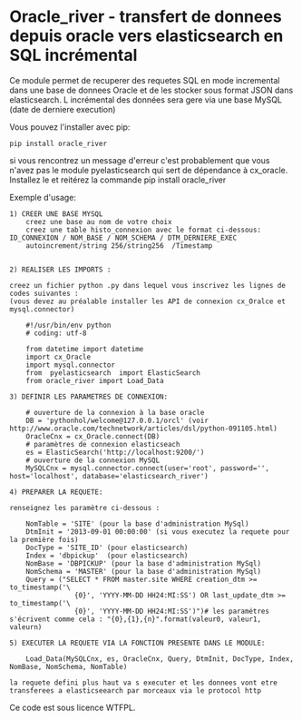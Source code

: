 ﻿Oracle_river - transfert de donnees depuis oracle vers elasticsearch en SQL incrémental
=======================================================================================

Ce module permet de recuperer des requetes SQL en mode incremental dans une base de donnees Oracle et de les stocker
sous format JSON dans elasticsearch.
L incrémental des données sera gere via une base MySQL (date de derniere execution)

Vous pouvez l'installer avec pip:

    pip install oracle_river	

si vous rencontrez un message d'erreur c'est probablement que vous n'avez pas le module pyelasticsearch qui sert de dépendance à cx_oracle.
Installez le et reitérez la commande pip install oracle_river
	

Exemple d'usage:

    1) CREER UNE BASE MYSQL
        creez une base au nom de votre choix
        creez une table histo_connexion avec le format ci-dessous:
	ID_CONNEXION / NOM_BASE / NOM_SCHEMA / DTM_DERNIERE_EXEC
        autoincrement/string 256/string256  /Timestamp						


    2) REALISER LES IMPORTS :

	creez un fichier python .py dans lequel vous inscrivez les lignes de codes suivantes :
	(vous devez au préalable installer les API de connexion cx_Oralce et mysql.connector)

        #!/usr/bin/env python
        # coding: utf-8

        from datetime import datetime
        import cx_Oracle
        import mysql.connector
        from  pyelasticsearch  import ElasticSearch
        from oracle_river import Load_Data

    3) DEFINIR LES PARAMETRES DE CONNEXION:

        # ouverture de la connexion à la base oracle
        DB = 'pythonhol/welcome@127.0.0.1/orcl' (voir http://www.oracle.com/technetwork/articles/dsl/python-091105.html)
        OracleCnx = cx_Oracle.connect(DB)
        # paramètres de connexion elasticseach
        es = ElasticSearch('http://localhost:9200/')
        # ouverture de la connexion MySQL
        MySQLCnx = mysql.connector.connect(user='root', password='', host='localhost', database='elasticsearch_river')

    4) PREPARER LA REQUETE:

	renseignez les paramètre ci-dessous :

        NomTable = 'SITE' (pour la base d'administration MySql)
        DtmInit = '2013-09-01 00:00:00' (si vous executez la requete pour la première fois)
        DocType = 'SITE_ID' (pour elasticsearch)
        Index = 'dbpickup'  (pour elasticsearch)
        NomBase = 'DBPICKUP' (pour la base d'administration MySql)
        NomSchema = 'MASTER' (pour la base d'administration MySql)
        Query = ("SELECT * FROM master.site WHERE creation_dtm >= to_timestamp('\
                    {0}', 'YYYY-MM-DD HH24:MI:SS') OR last_update_dtm >= to_timestamp('\
                    {0}', 'YYYY-MM-DD HH24:MI:SS')")# les paramétres s'écrivent comme cela : "{0},{1},{n}".format(valeur0, valeur1, valeurn)

    5) EXECUTER LA REQUETE VIA LA FONCTION PRESENTE DANS LE MODULE:

        Load_Data(MySQLCnx, es, OracleCnx, Query, DtmInit, DocType, Index, NomBase, NomSchema, NomTable)

	la requete defini plus haut va s executer et les donnees vont etre transferees a elasticseearch par morceaux via le protocol http 

Ce code est sous licence WTFPL.